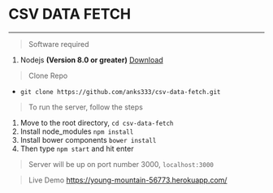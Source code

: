 # CSV DATA FETCH
----------
> Software required
1. Nodejs **(Version 8.0 or greater)** [Download](https://nodejs.org/en/download/)


> Clone Repo
- `git clone https://github.com/anks333/csv-data-fetch.git`


> To run the server, follow the steps
1. Move to the root directory, `cd csv-data-fetch`
2. Install node_modules `npm install`
3. Install bower components `bower install` 
5. Then type `npm start` and hit enter 

> Server will be up on port number 3000, `localhost:3000`

> Live Demo https://young-mountain-56773.herokuapp.com/
